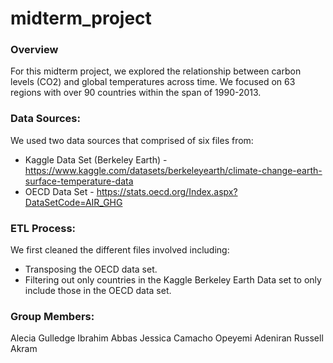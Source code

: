 # midterm_project

### Overview
For this midterm project, we explored the relationship between carbon levels (CO2) and 
global temperatures across time. We focused on 63 regions with over 90 countries within 
the span of 1990-2013.

### Data Sources:
We used two data sources that comprised of six files from:
- Kaggle Data Set (Berkeley Earth) - https://www.kaggle.com/datasets/berkeleyearth/climate-change-earth-surface-temperature-data
- OECD Data Set - https://stats.oecd.org/Index.aspx?DataSetCode=AIR_GHG

### ETL Process:
We first cleaned the different files involved including:
 - Transposing the OECD data set.
 - Filtering out only countries in the Kaggle Berkeley Earth Data set to only include those
 in the OECD data set.

### Group Members:
Alecia Gulledge
Ibrahim Abbas
Jessica Camacho
Opeyemi Adeniran
Russell Akram

